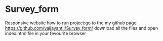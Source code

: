 # Survey_form
Responsive website
how to run project:go to the my github page https://github.com/vaijayantii/Survey_form/ download all the files and open index.html file in your fevourite browser
